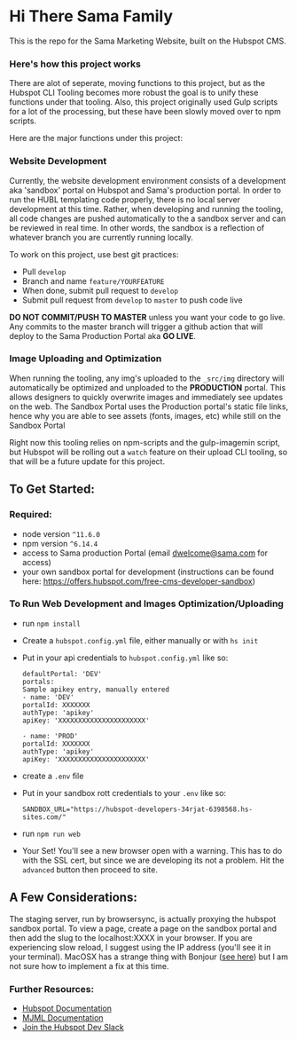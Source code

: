 # **Hi There Sama Family**

This is the repo for the Sama Marketing Website, built on the Hubspot CMS.

### **Here's how this project works**

There are alot of seperate, moving functions to this project, but as the Hubspot CLI Tooling becomes more robust the goal is to unify these functions under that tooling. Also, this project originally used Gulp scripts for a lot of the processing, but these have been slowly moved over to npm scripts.

Here are the major functions under this project:

### **Website Development**

Currently, the website development environment consists of a development aka 'sandbox' portal on Hubspot and Sama's production portal. In order to run the HUBL templating code properly, there is no local server development at this time. Rather, when developing and running the tooling, all code changes are pushed automatically to the a sandbox server and can be reviewed in real time. In other words, the sandbox is a reflection of whatever branch you are currently running locally.

To work on this project, use best git practices: 
* Pull `develop`
* Branch and name `feature/YOURFEATURE`
* When done, submit pull request to `develop`
* Submit pull request from `develop` to `master` to push code live

**DO NOT COMMIT/PUSH TO MASTER** unless you want your code to go live. Any commits to the master branch will trigger a github action that will deploy to the Sama Production Portal aka **GO LIVE**.

### **Image Uploading and Optimization**

When running the tooling, any img's uploaded to the `_src/img` directory will automatically be optimized and unploaded to the **PRODUCTION** portal. This allows designers to quickly overwrite images and immediately see updates on the web. The Sandbox Portal uses the Production portal's static file links, hence why you are able to see assets (fonts, images, etc) while still on the Sandbox Portal

Right now this tooling relies on npm-scripts and the gulp-imagemin script, but Hubspot will be rolling out a `watch` feature on their upload CLI tooling, so that will be a future update for this project.

## **To Get Started:**

### Required:
* node version `^11.6.0`
* npm version `^6.14.4`
* access to Sama production Portal (email dwelcome@sama.com for access)
* your own sandbox portal for development (instructions can be found here: https://offers.hubspot.com/free-cms-developer-sandbox)

### To Run Web Development and Images Optimization/Uploading

* run `npm install`
* Create a `hubspot.config.yml` file, either manually or with `hs init`
* Put in your api credentials to `hubspot.config.yml` like so:
    ```
    defaultPortal: 'DEV'
    portals:
   Sample apikey entry, manually entered
  - name: 'DEV'
    portalId: XXXXXXX
    authType: 'apikey'
    apiKey: 'XXXXXXXXXXXXXXXXXXXXXX'
  
  - name: 'PROD'
    portalId: XXXXXXX
    authType: 'apikey'
    apiKey: 'XXXXXXXXXXXXXXXXXXXXXX' 
    ```

* create a `.env` file
* Put in your sandbox rott credentials to your `.env` like so:
    ```
    SANDBOX_URL="https://hubspot-developers-34rjat-6398568.hs-sites.com/"
    ```
* run `npm run web`
* Your Set! You'll see a new browser open with a warning. This has to do with the SSL cert, but since we are developing its not a problem. Hit the `advanced` button then proceed to site.

## **A Few Considerations:**

The staging server, run by browsersync, is actually proxying the hubspot sandbox portal. To view a page, create a page on the sandbox portal and then add the slug to the localhost:XXXX in your browser. If you are experiencing slow reload, I suggest using the IP address (you'll see it in your terminal). MacOSX has a strange thing with Bonjour (<a href="https://stackoverflow.com/questions/24807786/browsersync-extremely-slow">see here</a>) but I am not sure how to implement a fix at this time.



### Further Resources:

* <a href="https://designers.hubspot.com/docs?_ga=2.52381166.650833058.1588003746-332362308.1582046786">Hubspot Documentation</a>
* <a href="https://mjml.io/documentation/">MJML Documentation</a>
* <a href="https://designers.hubspot.com/slack">Join the Hubspot Dev Slack</a>



